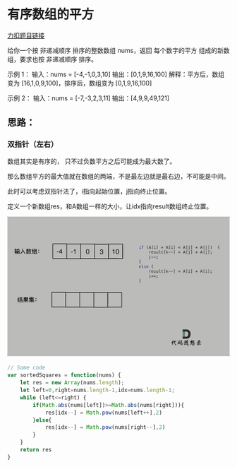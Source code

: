 # 有序数组的平方

[力扣题目链接](https://leetcode.cn/problems/squares-of-a-sorted-array/)

给你一个按 非递减顺序 排序的整数数组 nums，返回 每个数字的平方 组成的新数组，要求也按 非递减顺序 排序。

示例 1： 输入：nums = \[-4,-1,0,3,10] 输出：\[0,1,9,16,100] 解释：平方后，数组变为 \[16,1,0,9,100]，排序后，数组变为 \[0,1,9,16,100]

示例 2： 输入：nums = \[-7,-3,2,3,11] 输出：\[4,9,9,49,121]

## 思路：

### 双指针（左右）

数组其实是有序的， 只不过负数平方之后可能成为最大数了。

那么数组平方的最大值就在数组的两端，不是最左边就是最右边，不可能是中间。

此时可以考虑双指针法了，i指向起始位置，j指向终止位置。

定义一个新数组res，和A数组一样的大小，让idx指向result数组终止位置。

![](../../.gitbook/assets/977.有序数组的平方.gif)

```javascript
// Some code
var sortedSquares = function(nums) {
    let res = new Array(nums.length);
    let left=0,right=nums.length-1,idx=nums.length-1;
    while (left<=right) {
        if(Math.abs(nums[left])>=Math.abs(nums[right])){
            res[idx--] = Math.pow(nums[left++],2) 
        }else{
            res[idx--] = Math.pow(nums[right--],2) 
        }
    }
    return res
}
```

